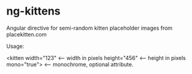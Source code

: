 ng-kittens
==========

Angular directive for semi-random kitten placeholder images from placekitten.com

Usage:

<kitten
  width="123"   <-- width in pixels
  height="456"  <-- height in pixels
  mono="true">  <-- monochrome, optional attribute.
</kitten>

